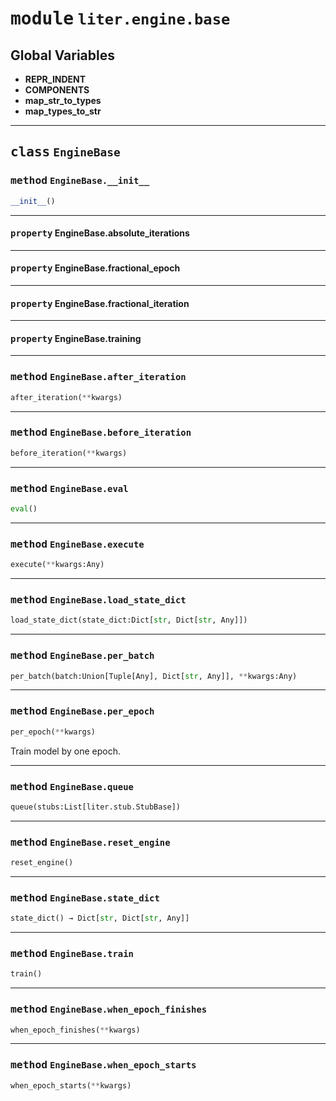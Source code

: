 <!-- markdownlint-disable -->

# <kbd>module</kbd> `liter.engine.base`




**Global Variables**
---------------
- **REPR_INDENT**
- **COMPONENTS**
- **map_str_to_types**
- **map_types_to_str**


---

## <kbd>class</kbd> `EngineBase`




### <kbd>method</kbd> `EngineBase.__init__`

```python
__init__()
```






---

#### <kbd>property</kbd> EngineBase.absolute_iterations





---

#### <kbd>property</kbd> EngineBase.fractional_epoch





---

#### <kbd>property</kbd> EngineBase.fractional_iteration





---

#### <kbd>property</kbd> EngineBase.training







---

### <kbd>method</kbd> `EngineBase.after_iteration`

```python
after_iteration(**kwargs)
```





---

### <kbd>method</kbd> `EngineBase.before_iteration`

```python
before_iteration(**kwargs)
```





---

### <kbd>method</kbd> `EngineBase.eval`

```python
eval()
```





---

### <kbd>method</kbd> `EngineBase.execute`

```python
execute(**kwargs:Any)
```





---

### <kbd>method</kbd> `EngineBase.load_state_dict`

```python
load_state_dict(state_dict:Dict[str, Dict[str, Any]])
```





---

### <kbd>method</kbd> `EngineBase.per_batch`

```python
per_batch(batch:Union[Tuple[Any], Dict[str, Any]], **kwargs:Any)
```





---

### <kbd>method</kbd> `EngineBase.per_epoch`

```python
per_epoch(**kwargs)
```

Train model by one epoch. 

---

### <kbd>method</kbd> `EngineBase.queue`

```python
queue(stubs:List[liter.stub.StubBase])
```





---

### <kbd>method</kbd> `EngineBase.reset_engine`

```python
reset_engine()
```





---

### <kbd>method</kbd> `EngineBase.state_dict`

```python
state_dict() → Dict[str, Dict[str, Any]]
```





---

### <kbd>method</kbd> `EngineBase.train`

```python
train()
```





---

### <kbd>method</kbd> `EngineBase.when_epoch_finishes`

```python
when_epoch_finishes(**kwargs)
```





---

### <kbd>method</kbd> `EngineBase.when_epoch_starts`

```python
when_epoch_starts(**kwargs)
```






